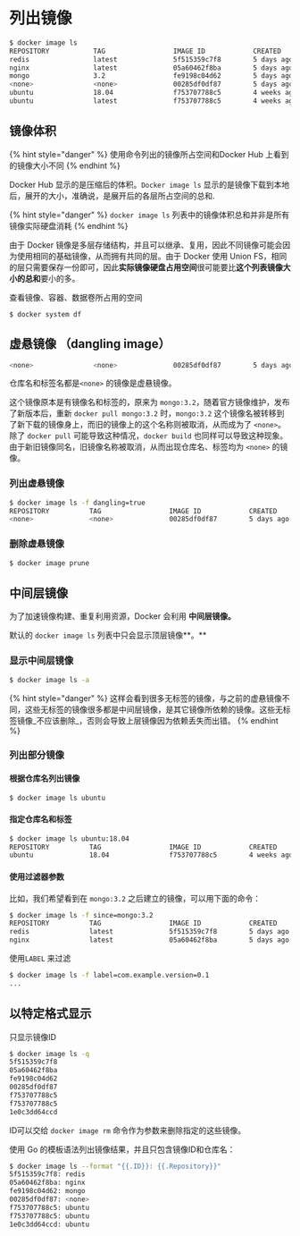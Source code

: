 # 列出镜像

```bash
$ docker image ls
REPOSITORY           TAG                 IMAGE ID            CREATED             SIZE
redis                latest              5f515359c7f8        5 days ago          183 MB
nginx                latest              05a60462f8ba        5 days ago          181 MB
mongo                3.2                 fe9198c04d62        5 days ago          342 MB
<none>               <none>              00285df0df87        5 days ago          342 MB
ubuntu               18.04               f753707788c5        4 weeks ago         127 MB
ubuntu               latest              f753707788c5        4 weeks ago         127 MB
```

## 镜像体积

{% hint style="danger" %}
使用命令列出的镜像所占空间和Docker Hub 上看到的镜像大小不同
{% endhint %}

Docker Hub 显示的是压缩后的体积。`Docker image ls`  显示的是镜像下载到本地后，展开的大小，准确说，是展开后的各层所占空间的总和.

{% hint style="danger" %}
`docker image ls` 列表中的镜像体积总和并非是所有镜像实际硬盘消耗
{% endhint %}

由于 Docker 镜像是多层存储结构，并且可以继承、复用，因此不同镜像可能会因为使用相同的基础镜像，从而拥有共同的层。由于 Docker 使用 Union FS，相同的层只需要保存一份即可，因此**实际镜像硬盘占用空间**很可能要比**这个列表镜像大小的总和**要小的多。

查看镜像、容器、数据卷所占用的空间

```text
$ docker system df
```

## 虚悬镜像 （dangling image）

```bash
<none>               <none>              00285df0df87        5 days ago          342 MB
```

仓库名和标签名都是`<none>` 的镜像是虚悬镜像。

这个镜像原本是有镜像名和标签的，原来为 `mongo:3.2`，随着官方镜像维护，发布了新版本后，重新 `docker pull mongo:3.2` 时，`mongo:3.2` 这个镜像名被转移到了新下载的镜像身上，而旧的镜像上的这个名称则被取消，从而成为了 `<none>`。除了 `docker pull` 可能导致这种情况，`docker build` 也同样可以导致这种现象。由于新旧镜像同名，旧镜像名称被取消，从而出现仓库名、标签均为 `<none>` 的镜像。

### 列出虚悬镜像

```bash
$ docker image ls -f dangling=true
REPOSITORY          TAG                 IMAGE ID            CREATED             SIZE
<none>              <none>              00285df0df87        5 days ago          342 MB
```

### 删除虚悬镜像

```bash
$ docker image prune
```

## 中间层镜像

为了加速镜像构建、重复利用资源，Docker 会利用 **中间层镜像。**

默认的 `docker image ls` 列表中只会显示顶层镜像**。**

### **显示中间层镜像**

```bash
$ docker image ls -a
```

{% hint style="danger" %}
这样会看到很多无标签的镜像，与之前的虚悬镜像不同，这些无标签的镜像很多都是中间层镜像，是其它镜像所依赖的镜像。这些无标签镜像_不应该删除_，否则会导致上层镜像因为依赖丢失而出错。
{% endhint %}

### 列出部分镜像

#### 根据仓库名列出镜像

```bash
$ docker image ls ubuntu
```

#### 指定仓库名和标签

```bash
$ docker image ls ubuntu:18.04
REPOSITORY          TAG                 IMAGE ID            CREATED             SIZE
ubuntu              18.04               f753707788c5        4 weeks ago         127 MB
```

#### 使用过滤器参数

比如，我们希望看到在 `mongo:3.2` 之后建立的镜像，可以用下面的命令：

```bash
$ docker image ls -f since=mongo:3.2
REPOSITORY          TAG                 IMAGE ID            CREATED             SIZE
redis               latest              5f515359c7f8        5 days ago          183 MB
nginx               latest              05a60462f8ba        5 days ago          181 MB
```

使用`LABEL` 来过滤

```bash
$ docker image ls -f label=com.example.version=0.1
...
```

## 以特定格式显示

只显示镜像ID

```bash
$ docker image ls -q
5f515359c7f8
05a60462f8ba
fe9198c04d62
00285df0df87
f753707788c5
f753707788c5
1e0c3dd64ccd
```

ID可以交给 `docker image rm` 命令作为参数来删除指定的这些镜像。

使用 Go 的模板语法列出镜像结果，并且只包含镜像ID和仓库名：

```bash
$ docker image ls --format "{{.ID}}: {{.Repository}}"
5f515359c7f8: redis
05a60462f8ba: nginx
fe9198c04d62: mongo
00285df0df87: <none>
f753707788c5: ubuntu
f753707788c5: ubuntu
1e0c3dd64ccd: ubuntu
```



